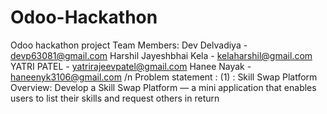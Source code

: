 # Odoo-Hackathon
Odoo hackathon project
Team Members:
Dev Delvadiya - devp63081@gmail.com
Harshil Jayeshbhai Kela - kelaharshil@gmail.com
YATRI PATEL - yatrirajeevpatel@gmail.com
Hanee Nayak - haneenyk3106@gmail.com
/n 
Problem statement : (1) : Skill Swap Platform 
Overview: 
Develop a Skill Swap Platform — a mini application that enables users to list their skills and 
request others in return 

